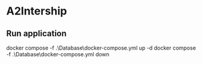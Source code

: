 # A2Intership

## Run application

docker compose -f .\Database\docker-compose.yml up -d
docker compose -f .\Database\docker-compose.yml down